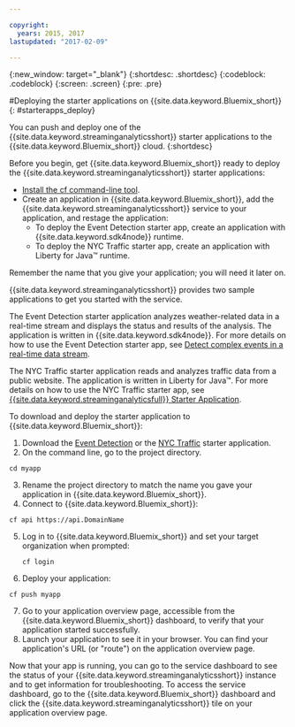```yaml
---

copyright:
  years: 2015, 2017
lastupdated: "2017-02-09"

---
```


<!-- Attribute definitions --> 
{:new_window: target="_blank"}
{:shortdesc: .shortdesc}
{:codeblock: .codeblock}
{:screen: .screen}
{:pre: .pre}

#Deploying the starter applications on {{site.data.keyword.Bluemix_short}}
{: #starterapps_deploy}

You can push and deploy one of the {{site.data.keyword.streaminganalyticsshort}} starter applications to the {{site.data.keyword.Bluemix_short}} cloud.
{:shortdesc}

Before you begin, get {{site.data.keyword.Bluemix_short}} ready to deploy the {{site.data.keyword.streaminganalyticsshort}} starter applications:

* [Install the cf command-line tool](https://github.com/cloudfoundry/cli/releases).
* Create an application in {{site.data.keyword.Bluemix_short}}, add the {{site.data.keyword.streaminganalyticsshort}} service to your application, and restage the application:
	* To deploy the Event Detection starter app, create an application with {{site.data.keyword.sdk4node}} runtime.
	* To deploy the NYC Traffic starter app, create an application with Liberty for Java™ runtime.

Remember the name that you give your application; you will need it later on.

{{site.data.keyword.streaminganalyticsshort}} provides two sample applications to get you started with the service. 

The Event Detection starter application analyzes weather-related data in a real-time stream and displays the status and results of the analysis. The application is written in {{site.data.keyword.sdk4node}}. For more details on how to use the Event Detection starter app, see [Detect complex events in a real-time data stream](https://console.ng.bluemix.net/?direct=classic/#/contactUs/cloudOEPaneId=contactUs).

The NYC Traffic starter application reads and analyzes traffic data from a public website. The application is written in Liberty for Java™. For more details on how to use the NYC Traffic starter app, see [{{site.data.keyword.streaminganalyticsfull}} Starter Application](https://console.ng.bluemix.net/?direct=classic/#/contactUs/cloudOEPaneId=contactUs). 

To download and deploy the starter application to {{site.data.keyword.Bluemix_short}}:

1. Download the [Event Detection](https://hub.jazz.net/project/streamscloud/EventDetection/overview) or the [NYC Traffic](https://hub.jazz.net/project/streamscloud/NYCTraffic/overview) starter application.
2. On the command line, go to the project directory.
  <pre><code>cd myapp</code></pre>
 
3. Rename the project directory to match the name you gave your application in {{site.data.keyword.Bluemix_short}}.
4. Connect to {{site.data.keyword.Bluemix_short}}:
  <pre><code>cf api https://api.DomainName</code></pre>
   
5. Log in to {{site.data.keyword.Bluemix_short}} and set your target organization when prompted:
   <pre><code>cf login</code></pre>
    
6. Deploy your application:
  <pre><code>cf push myapp</code></pre>
   
7. Go to your application overview page, accessible from the {{site.data.keyword.Bluemix_short}} dashboard, to verify that your application started successfully.
8. Launch your application to see it in your browser. You can find your application's URL (or "route") on the application overview page.

Now that your app is running, you can go to the service dashboard to see the status of your {{site.data.keyword.streaminganalyticsshort}} instance and to get information for troubleshooting. To access the service dashboard, go to the {{site.data.keyword.Bluemix_short}} dashboard and click the {{site.data.keyword.streaminganalyticsshort}} tile on your application overview page.
